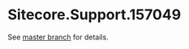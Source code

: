 # Sitecore.Support.157049

See [master branch](https://github.com/sitecoresupport/Sitecore.Support.157049) for details.